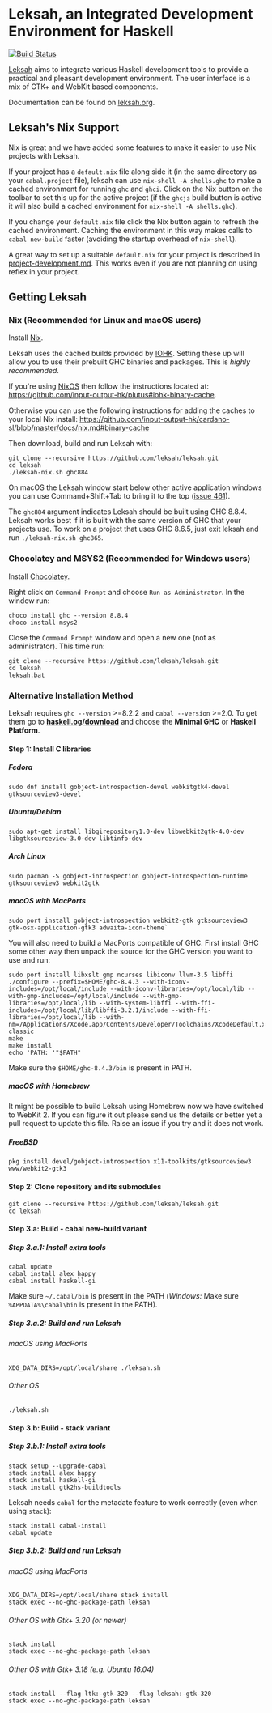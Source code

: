 # Leksah, an Integrated Development Environment for Haskell

[![Build Status](https://secure.travis-ci.org/leksah/leksah.png)](http://travis-ci.org/leksah/leksah)

[Leksah](http://leksah.org/) aims to integrate various Haskell development
tools to provide a practical and pleasant development environment.
The user interface is a mix of GTK+ and WebKit based components.

Documentation can be found on [leksah.org](http://leksah.org/).

## Leksah's Nix Support

Nix is great and we have added some features to make it easier
to use Nix projects with Leksah.

If your project has a `default.nix` file along side it (in the same directory
as your `cabal.project` file), leksah can use `nix-shell -A shells.ghc`
to make a cached environment for running `ghc` and `ghci`.  Click on the Nix
button on the toolbar to set this up for the active project
(if the `ghcjs` build button is active it will also build a
cached environment for `nix-shell -A shells.ghc`).

If you change your `default.nix` file click the Nix button again to refresh
the cached environment.  Caching the environment in this way makes calls
to `cabal new-build` faster (avoiding the startup overhead of `nix-shell`).

A great way to set up a suitable `default.nix` for your project is
described in [project-development.md](https://github.com/reflex-frp/reflex-platform/blob/develop/docs/project-development.md).
This works even if you are not planning on using reflex in your project.

## Getting Leksah

### Nix (Recommended for Linux and macOS users)

Install [Nix](https://nixos.org/nix/).

Leksah uses the cached builds provided by [IOHK](https://iohk.io). Setting these
up will allow you to use their prebuilt GHC binaries and packages. This is
*highly recommended*.

If you're using [NixOS](https://nixos.org/) then follow the instructions located
at: https://github.com/input-output-hk/plutus#iohk-binary-cache.

Otherwise you can use the following instructions for adding the caches to your
local Nix install: https://github.com/input-output-hk/cardano-sl/blob/master/docs/nix.md#binary-cache

Then download, build and run Leksah with:

```
git clone --recursive https://github.com/leksah/leksah.git
cd leksah
./leksah-nix.sh ghc884
```

On macOS the Leksah window start below other active application windows you can use
Command+Shift+Tab to bring it to the top
([issue 461](https://github.com/leksah/leksah/issues/461)).

The `ghc884` argument indicates Leksah should be built using GHC 8.8.4.  Leksah works best if
it is built with the same version of GHC that your projects use.  To work on a project that
uses GHC 8.6.5, just exit leksah and run `./leksah-nix.sh ghc865`.

### Chocolatey and MSYS2 (Recommended for Windows users)

Install [Chocolatey](https://chocolatey.org/).

Right click on `Command Prompt` and choose `Run as Administrator`.  In the window run:
```shell
choco install ghc --version 8.8.4
choco install msys2
```

Close the `Command Prompt` window and open a new one (not as administrator).  This time run:
```shell
git clone --recursive https://github.com/leksah/leksah.git
cd leksah
leksah.bat
```

### Alternative Installation Method

Leksah requires `ghc --version` >=8.2.2 and `cabal --version` >=2.0. To get them go to **[haskell.og/download](https://www.haskell.org/downloads)** and choose the **Minimal GHC** or **Haskell Platform**.

#### Step 1: Install C libraries

##### Fedora
```shell
sudo dnf install gobject-introspection-devel webkitgtk4-devel gtksourceview3-devel
```

##### Ubuntu/Debian
```shell
sudo apt-get install libgirepository1.0-dev libwebkit2gtk-4.0-dev libgtksourceview-3.0-dev libtinfo-dev
```

##### Arch Linux
```shell
sudo pacman -S gobject-introspection gobject-introspection-runtime gtksourceview3 webkit2gtk
```

##### macOS with MacPorts
```shell
sudo port install gobject-introspection webkit2-gtk gtksourceview3 gtk-osx-application-gtk3 adwaita-icon-theme`
```
You will also need to build a MacPorts compatible of GHC. First install GHC some other way then unpack the source for the GHC version you want to use and run:
```shell
sudo port install libxslt gmp ncurses libiconv llvm-3.5 libffi
./configure --prefix=$HOME/ghc-8.4.3 --with-iconv-includes=/opt/local/include --with-iconv-libraries=/opt/local/lib --with-gmp-includes=/opt/local/include --with-gmp-libraries=/opt/local/lib --with-system-libffi --with-ffi-includes=/opt/local/lib/libffi-3.2.1/include --with-ffi-libraries=/opt/local/lib --with-nm=/Applications/Xcode.app/Contents/Developer/Toolchains/XcodeDefault.xctoolchain/usr/bin/nm-classic
make
make install
echo 'PATH: '"$PATH"
```

Make sure the `$HOME/ghc-8.4.3/bin` is present in PATH.

##### macOS with Homebrew
It might be possible to build Leksah using Homebrew now we have switched to WebKit 2.  If you can figure it out please send us the details or better yet a pull request to update this file.  Raise an issue if you try and it does not work.

##### FreeBSD
```shell
pkg install devel/gobject-introspection x11-toolkits/gtksourceview3 www/webkit2-gtk3
```

#### Step 2: Clone repository and its submodules
```shell
git clone --recursive https://github.com/leksah/leksah.git
cd leksah
```

#### Step 3.a: Build - cabal new-build variant
##### Step 3.a.1: Install extra tools
```shell
cabal update
cabal install alex happy
cabal install haskell-gi
```
Make sure `~/.cabal/bin` is present in the PATH (*Windows:* Make sure `%APPDATA%\cabal\bin` is present in the PATH).

##### Step 3.a.2: Build and run Leksah
###### macOS using MacPorts
```shell
XDG_DATA_DIRS=/opt/local/share ./leksah.sh
```
###### Other OS
```shell
./leksah.sh
```

#### Step 3.b: Build - stack variant
##### Step 3.b.1: Install extra tools
```shell
stack setup --upgrade-cabal
stack install alex happy
stack install haskell-gi
stack install gtk2hs-buildtools
```

Leksah needs `cabal` for the metadate feature to work correctly
(even when using `stack`):

```shell
stack install cabal-install
cabal update
```

##### Step 3.b.2: Build and run Leksah
###### macOS using MacPorts
```shell
XDG_DATA_DIRS=/opt/local/share stack install
stack exec --no-ghc-package-path leksah
```

###### Other OS with Gtk+ 3.20 (or newer)
```shell
stack install
stack exec --no-ghc-package-path leksah
```

###### Other OS with Gtk+ 3.18 (e.g. Ubuntu 16.04)
```shell
stack install --flag ltk:-gtk-320 --flag leksah:-gtk-320
stack exec --no-ghc-package-path leksah
```

